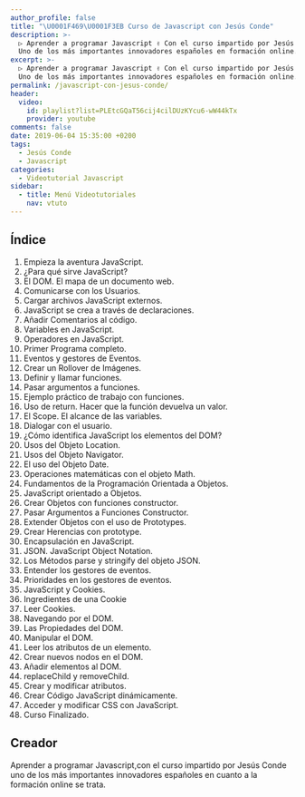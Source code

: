 ```yaml
---
author_profile: false
title: "\U0001F469‍\U0001F3EB Curso de Javascript con Jesús Conde"
description: >-
  ▷ Aprender a programar Javascript ✌️ Con el curso impartido por Jesús Conde ⭐️
  Uno de los más importantes innovadores españoles en formación online.
excerpt: >-
  ▷ Aprender a programar Javascript ✌️ Con el curso impartido por Jesús Conde ⭐️
  Uno de los más importantes innovadores españoles en formación online.
permalink: /javascript-con-jesus-conde/
header:
  video:
    id: playlist?list=PLEtcGQaT56cij4cilDUzKYcu6-wW44kTx
    provider: youtube
comments: false
date: 2019-06-04 15:35:00 +0200
tags:
  - Jesús Conde
  - Javascript
categories:
  - Videotutorial Javascript
sidebar:
  - title: Menú Videotutoriales
    nav: vtuto
---
```


## &Iacute;ndice

1. Empieza la aventura JavaScript.
2. &iquest;Para qu&eacute; sirve JavaScript?
3. El DOM. El mapa de un documento web.
4. Comunicarse con los Usuarios.
5. Cargar archivos JavaScript externos.
6. JavaScript se crea a trav&eacute;s de declaraciones.
7. A&ntilde;adir Comentarios al c&oacute;digo.
8. Variables en JavaScript.
9. Operadores en JavaScript.
10. Primer Programa completo.
11. Eventos y gestores de Eventos.
12. Crear un Rollover de Im&aacute;genes.
13. Definir y llamar funciones.
14. Pasar argumentos a funciones.
15. Ejemplo pr&aacute;ctico de trabajo con funciones.
16. Uso de return. Hacer que la funci&oacute;n devuelva un valor.
17. El Scope. El alcance de las variables.
18. Dialogar con el usuario.
19. &iquest;C&oacute;mo identifica JavaScript los elementos del DOM?
20. Usos del Objeto Location.
21. Usos del Objeto Navigator.
22. El uso del Objeto Date.
23. Operaciones matem&aacute;ticas con el objeto Math.
24. Fundamentos de la Programaci&oacute;n Orientada a Objetos.
25. JavaScript orientado a Objetos.
26. Crear Objetos con funciones constructor.
27. Pasar Argumentos a Funciones Constructor.
28. Extender Objetos con el uso de Prototypes.
29. Crear Herencias con prototype.
30. Encapsulaci&oacute;n en JavaScript.
31. JSON. JavaScript Object Notation.
32. Los M&eacute;todos parse y stringify del objeto JSON.
33. Entender los gestores de eventos.
34. Prioridades en los gestores de eventos.
35. JavaScript y Cookies.
36. Ingredientes de una Cookie
37. Leer Cookies.
38. Navegando por el DOM.
39. Las Propiedades del DOM.
40. Manipular el DOM.
41. Leer los atributos de un elemento.
42. Crear nuevos nodos en el DOM.
43. A&ntilde;adir elementos al DOM.
44. replaceChild y removeChild.
45. Crear y modificar atributos.
46. Crear C&oacute;digo JavaScript din&aacute;micamente.
47. Acceder y modificar CSS con JavaScript.
48. Curso Finalizado.

## Creador

Aprender a programar Javascript,con el curso impartido por Jes&uacute;s Conde uno de los m&aacute;s importantes innovadores espa&ntilde;oles en cuanto a la formaci&oacute;n online se trata.